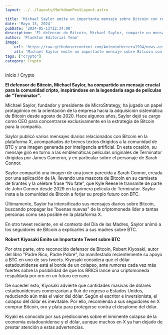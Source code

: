 ```yaml
---
layout: ../../layouts/MarkdownPostLayout.astro

title: 'Michael Saylor emite un importante mensaje sobre Bitcoin con referencia de "Terminator"'
date: 'Mayo 13, 2024'
pubDate: '2024-05-13T12:34:00'
description: 'El defensor de Bitcoin, Michael Saylor, comparte un mensaje crucial para la comunidad cripto, inspirándose en la legendaria saga de películas de "Terminator".'
author: 'Plankton Editorial Team'
image:
    url: 'https://raw.githubusercontent.com/AntonioHerrera1994/news-astro/master/src/assets/crypto/crypto139.webp'
    alt: 'Michael Saylor emite un importante mensaje sobre Bitcoin con referencia de "Terminator"'
tags: ["crypto"]
category: Crypto
---
```


<span><a href="/" style="text-decoration:none;color:#0F1416">Inicio</a> / <a href="/crypto" style="text-decoration:none;color:#0F1416">Crypto</a></span>

<p style="font-weight: bold;">El defensor de Bitcoin, Michael Saylor, ha compartido un mensaje crucial para la comunidad cripto, inspirándose en la legendaria saga de películas de "Terminator".</p>

Michael Saylor, fundador y presidente de MicroStrategy, ha jugado un papel protagónico en la orientación de la empresa hacia la adquisición sistemática de Bitcoin desde agosto de 2020. Hace algunos años, Saylor dejó su cargo como CEO para concentrarse exclusivamente en la estrategia de Bitcoin para la compañía.

Saylor publicó varios mensajes diarios relacionados con Bitcoin en la plataforma X, acompañados de breves textos dirigidos a la comunidad de BTC y una imagen generada por inteligencia artificial. En esta ocasión, su mensaje giró en torno a las emblemáticas películas originales de Terminator dirigidas por James Cameron, y en particular sobre el personaje de Sarah Connor.

Saylor compartió una imagen de una joven parecida a Sarah Connor, creada por una aplicación de IA, llevando una mascota de Bitcoin en su camiseta de tirantes y la célebre frase “No fate”, que Kyle Reese le transmite de parte de John Connor desde 2029 en la primera película de Terminator. Saylor insta a la comunidad de Bitcoin a forjar su propio futuro con BTC.

Últimamente, Saylor ha intensificado sus mensajes diarios sobre Bitcoin, buscando propagar las "buenas nuevas" de la criptomoneda líder a tantas personas como sea posible en la plataforma X.

En otro tweet reciente, en el contexto del Día de las Madres, Saylor animó a los seguidores de Bitcoin a explicarles a sus madres sobre BTC.

**Robert Kiyosaki Emite un Importante Tweet sobre BTC**

Por otra parte, otro reconocido defensor de Bitcoin, Robert Kiyosaki, autor del libro "Padre Rico, Padre Pobre", ha manifestado recientemente su apoyo a BTC en uno de sus tweets. Kiyosaki considera que el dólar estadounidense está al borde de un colapso, ante rumores cada vez más fuertes sobre la posibilidad de que los BRICS lance una criptomoneda respaldada por oro en un futuro cercano.
 
De suceder esto, Kiyosaki advierte que cantidades masivas de dólares estadounidenses comenzarían a fluir de regreso a Estados Unidos, reduciendo aún más el valor del dólar. Según el escritor e inversionista, el colapso del dólar es inevitable. Por ello, recomienda a sus seguidores en X comprar Bitcoin, oro y plata para protegerse contra el desplome del dólar.

Kiyaki es conocido por sus predicciones sobre el inminente colapso de la economía estadounidense y el dólar, aunque muchos en X ya han dejado de prestar atención a estas advertencias.